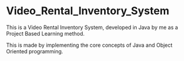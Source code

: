 # Video_Rental_Inventory_System
This is a Video Rental Inventory System, developed in Java by me as a Project Based Learning method.

This is made by implementing the core concepts of Java and Object Oriented programming.
